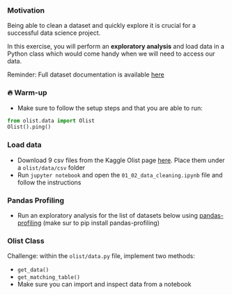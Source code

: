 ### Motivation

Being able to clean a dataset and quickly explore it is crucial for a successful data science project.

In this exercise, you will perform an **exploratory analysis** and load data in a Python class which would come handy when we will need to access our data.

Reminder: Full dataset documentation is available [here](https://github.com/lewagon/data-challenges/tree/master/07-Best-Practices/data)

### 🔥 Warm-up

- Make sure to follow the setup steps and that you are able to run:

```python
from olist.data import Olist
Olist().ping()
```

### Load data

- Download 9 csv files from the Kaggle Olist page [here](https://www.kaggle.com/olistbr/brazilian-ecommerce). Place them under a `olist/data/csv` folder
- Run `jupyter notebook` and open the `01_02_data_cleaning.ipynb` file and follow the instructions

### Pandas Profiling

- Run an exploratory analysis for the list of datasets below using [pandas-profiling](https://github.com/pandas-profiling/pandas-profiling) (make sur to pip install pandas-profiling)

### Olist Class

Challenge: within the `olist/data.py` file, implement two methods:
- `get_data()`
- `get_matching_table()`
- Make sure you can import and inspect data from a notebook
